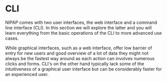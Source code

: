 CLI
===
NIPAP comes with two user interfaces, the web interface and a command line interface (CLI). In this section we will explore the latter and you will learn everything from the basic operations of the CLI to more advanced use cases.

While graphical interfaces, such as a web interface, offer low barrier of entry for new users and good overview of a lot of data they might not always be the fastest way around as each action can involves numerous clicks and forms. CLI's on the other hand typically lack some of the intuitiveness of a graphical user interface but can be considerably faster for an experienced user.

